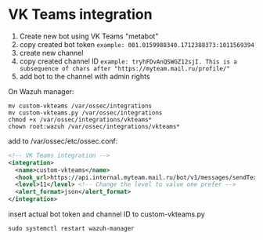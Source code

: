 # VK Teams integration

1. Create new bot using VK Teams "metabot"
2. copy created bot token ```example: 001.0159988340.1712388373:1011569394```
3. create new channel
4. copy created channel ID ```example: tryhFDvAnQSWGZ12sjI. This is a subsequence of chars after "https://myteam.mail.ru/profile/" ```
5. add bot to the channel with admin rights
   
On Wazuh manager:
```
mv custom-vkteams /var/ossec/integrations
mv custom-vkteams.py /var/ossec/integrations
chmod +x /var/ossec/integrations/vkteams*
chown root:wazuh /var/ossec/integrations/vkteams*
```
add to /var/ossec/etc/ossec.conf:
```xml
<!-- VK Teams integration -->
<integration>
  <name>custom-vkteams</name>
  <hook_url>https://api.internal.myteam.mail.ru/bot/v1/messages/sendText</hook_url>
  <level>11</level> <!-- Change the level to value one prefer -->
  <alert_format>json</alert_format>
</integration>
```
insert actual bot token and channel ID to custom-vkteams.py
```
sudo systemctl restart wazuh-manager
```
